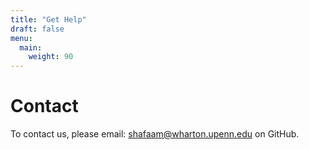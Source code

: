 ```yaml
---
title: "Get Help"
draft: false
menu:
  main:
    weight: 90
---
```


# Contact

To contact us, please email: shafaam@wharton.upenn.edu on GitHub.
